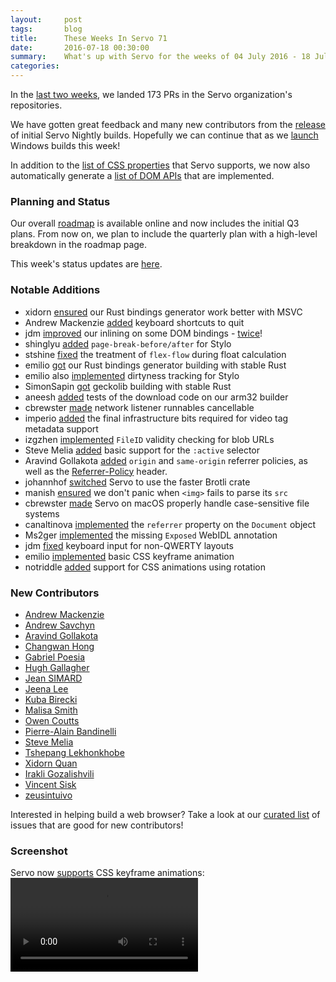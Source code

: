 ```yaml
---
layout:     post
tags:       blog
title:      These Weeks In Servo 71
date:       2016-07-18 00:30:00
summary:    What's up with Servo for the weeks of 04 July 2016 - 18 July 2016
categories:
---
```


In the [last two weeks](https://github.com/pulls?page=1&q=is%3Apr+is%3Amerged+closed%3A2016-07-04..2016-07-18+user%3Aservo), we landed 173 PRs in the Servo organization's repositories.

We have gotten great feedback and many new contributors from the [release](https://blog.servo.org/2016/06/30/servo-nightlies/) of initial Servo Nightly builds. Hopefully we can continue that as we [launch](https://github.com/servo/servo/issues/12125) Windows builds this week!

In addition to the [list of CSS properties](http://doc.servo.org/servo/css-properties.html) that Servo supports, we now also automatically generate a [list of DOM APIs](http://doc.servo.org/servo/apis.html) that are implemented.

### Planning and Status

Our overall [roadmap](https://github.com/servo/servo/wiki/Roadmap) is available online and now includes the initial Q3 plans. From now on, we plan to include the quarterly plan with a high-level breakdown in the roadmap page.

This week's status updates are [here](http://statusupdates.dev.mozaws.net/project/servo).

### Notable Additions

 - xidorn [ensured](https://github.com/servo/rust-bindgen/pull/15) our Rust bindings generator work better with MSVC
 - Andrew Mackenzie [added](https://github.com/servo/servo/pull/12461) keyboard shortcuts to quit
 - jdm [improved](https://github.com/servo/rust-mozjs/pull/277) our inlining on some DOM bindings - [twice](https://github.com/servo/servo/pull/12438)!
 - shinglyu [added](https://github.com/servo/servo/pull/12442) `page-break-before/after` for Stylo
 - stshine [fixed](https://github.com/servo/servo/pull/12371) the treatment of `flex-flow` during float calculation
 - emilio [got](https://github.com/servo/rust-bindgen/pull/14) our Rust bindings generator building with stable Rust
 - emilio also [implemented](https://github.com/servo/servo/pull/12339) dirtyness tracking for Stylo
 - SimonSapin [got](https://github.com/servo/servo/pull/12319) geckolib building with stable Rust
 - aneesh [added](https://github.com/servo/saltfs/pull/432) tests of the download code on our arm32 builder
 - cbrewster [made](https://github.com/servo/servo/pull/12277) network listener runnables cancellable
 - imperio [added](https://github.com/servo/saltfs/pull/428) the final infrastructure bits required for video tag metadata support
 - izgzhen [implemented](https://github.com/servo/servo/pull/12378) `FileID` validity checking for blob URLs
 - Steve Melia [added](https://github.com/servo/servo/pull/11781) basic support for the `:active` selector
 - Aravind Gollakota [added](https://github.com/servo/servo/pull/11978) `origin` and `same-origin` referrer policies, as well as the [Referrer-Policy](https://github.com/servo/servo/pull/12441) header.
 - johannhof [switched](https://github.com/servo/servo/pull/12050) Servo to use the faster Brotli crate
 - manish [ensured](https://github.com/servo/servo/pull/12003) we don't panic when `<img>` fails to parse its `src`
 - cbrewster [made](https://github.com/servo/servo/pull/12137) Servo on macOS properly handle case-sensitive file systems
 - canaltinova [implemented](https://github.com/servo/servo/pull/12416) the `referrer` property on the `Document` object
 - Ms2ger [implemented](https://github.com/servo/servo/pull/12353) the missing `Exposed` WebIDL annotation
 - jdm [fixed](https://github.com/servo/servo/pull/11950) keyboard input for non-QWERTY layouts
 - emilio [implemented](https://github.com/servo/servo/pull/12118) basic CSS keyframe animation
 - notriddle [added](https://github.com/servo/servo/pull/11873) support for CSS animations using rotation
 
### New Contributors

 - [Andrew Mackenzie](https://github.com/andrewdavidmackenzie)
 - [Andrew Savchyn](https://github.com/scorpil)
 - [Aravind Gollakota](https://github.com/aravind-pg)
 - [Changwan Hong](https://github.com/ChangWanHong)
 - [Gabriel Poesia](https://github.com/gpoesia)
 - [Hugh Gallagher](https://github.com/hgallagher1993)
 - [Jean SIMARD](https://github.com/woshilapin)
 - [Jeena Lee](https://github.com/jeenalee)
 - [Kuba Birecki](https://github.com/ice9js)
 - [Malisa Smith](https://github.com/malisas)
 - [Owen Coutts](https://github.com/tallowen)
 - [Pierre-Alain Bandinelli](https://github.com/pierre-alain-b)
 - [Steve Melia](https://github.com/sjmelia)
 - [Tshepang Lekhonkhobe](https://github.com/tshepang)
 - [Xidorn Quan](https://github.com/upsuper)
 - [Irakli Gozalishvili](https://github.com/gozala)
 - [Vincent Sisk](https://github.com/sappharx)
 - [zeusintuivo](https://github.com/zeusintuivo)

Interested in helping build a web browser? Take a look at our [curated list](https://starters.servo.org/) of issues that are good for new contributors!

### Screenshot

Servo now [supports](https://twitter.com/JasonWeathersby/status/751474501058228224/) CSS keyframe animations:
<video src="https://pbs.twimg.com/tweet_video/Cm3Fdi_XEAAexuF.mp4" type="video/mp4"></video>
